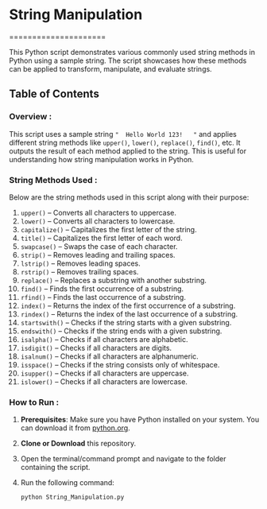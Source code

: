 # String Manipulation
=====================

This Python script demonstrates various commonly used string methods in Python using a sample string. The script showcases how these methods can be applied to transform, manipulate, and evaluate strings.

## Table of Contents


### Overview : 

This script uses a sample string `"  Hello World 123!   "` and applies different string methods like `upper()`, `lower()`, `replace()`, `find()`, etc. It outputs the result of each method applied to the string. This is useful for understanding how string manipulation works in Python.

### String Methods Used : 

Below are the string methods used in this script along with their purpose:

1. `upper()` – Converts all characters to uppercase.
2. `lower()` – Converts all characters to lowercase.
3. `capitalize()` – Capitalizes the first letter of the string.
4. `title()` – Capitalizes the first letter of each word.
5. `swapcase()` – Swaps the case of each character.
6. `strip()` – Removes leading and trailing spaces.
7. `lstrip()` – Removes leading spaces.
8. `rstrip()` – Removes trailing spaces.
9. `replace()` – Replaces a substring with another substring.
10. `find()` – Finds the first occurrence of a substring.
11. `rfind()` – Finds the last occurrence of a substring.
12. `index()` – Returns the index of the first occurrence of a substring.
13. `rindex()` – Returns the index of the last occurrence of a substring.
14. `startswith()` – Checks if the string starts with a given substring.
15. `endswith()` – Checks if the string ends with a given substring.
16. `isalpha()` – Checks if all characters are alphabetic.
17. `isdigit()` – Checks if all characters are digits.
18. `isalnum()` – Checks if all characters are alphanumeric.
19. `isspace()` – Checks if the string consists only of whitespace.
20. `isupper()` – Checks if all characters are uppercase.
21. `islower()` – Checks if all characters are lowercase.

### How to Run : 

1. **Prerequisites**: Make sure you have Python installed on your system. You can download it from [python.org](https://www.python.org/downloads/).
2. **Clone or Download** this repository.
3. Open the terminal/command prompt and navigate to the folder containing the script.
4. Run the following command:

   ```bash
   python String_Manipulation.py
